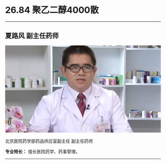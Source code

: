 # 26.84 聚乙二醇4000散

---

## 夏路风 副主任药师

![1685155960969](image/c26_084/1685155960969.png)

北京医院药学部药品供应室副主任 副主任药师

**专业特长：** 擅长医院药学、药事管理。

---
